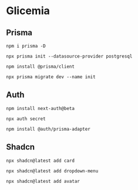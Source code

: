 # Glicemia


## Prisma

`npm i prisma -D`

`npx prisma init --datasource-provider postgresql`

`npm install @prisma/client`

`npx prisma migrate dev --name init`


## Auth

`npm install next-auth@beta`

`npx auth secret`

`npm install @auth/prisma-adapter`


## Shadcn

`npx shadcn@latest add card`

`npx shadcn@latest add dropdown-menu`

`npx shadcn@latest add avatar`